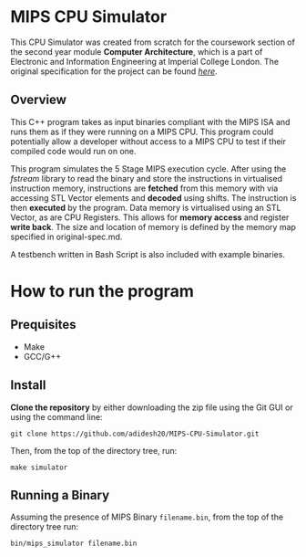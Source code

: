 <b>MIPS CPU Simulator </b>
=======================================
This CPU Simulator was created from scratch for the coursework section of the second year module <b>Computer Architecture</b>, which is a part of Electronic and Information Engineering at Imperial College London.  The original specification for the project can be found [*here*](original-spec.md). 

Overview
-------------------------
This C++ program takes as input binaries compliant with the MIPS ISA and runs them as if they were running on a MIPS CPU. This program could potentially allow a developer without access to a MIPS CPU to test if their compiled code would run on one.

This program simulates the 5 Stage MIPS execution cycle. After using the *fstream* library to read the binary and store the instructions in virtualised instruction memory, instructions are <b>fetched</b> from this memory with via accessing STL Vector elements and <b>decoded</b> using shifts. The instruction is then <b>executed</b> by the program. Data memory is virtualised using an STL Vector, as are CPU Registers. This allows for <b>memory access</b> and register <b>write back</b>. The size and location of memory is defined by the memory map specified in original-spec.md.

A testbench written in Bash Script is also included with example binaries.
    
How to run the program
=======================

Prequisites
------------

- Make
- GCC/G++


Install
--------
<b>Clone the repository</b> by either downloading the zip file using the Git GUI or using the command line:
    
    git clone https://github.com/adidesh20/MIPS-CPU-Simulator.git

Then, from the top of the directory tree, run:
    
    make simulator

Running a Binary
--------------------
Assuming the presence of MIPS Binary `filename.bin`, from the top of the directory tree run:

    bin/mips_simulator filename.bin

    